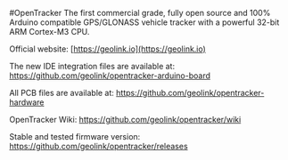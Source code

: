 #OpenTracker
The first commercial grade, fully open source and 100% Arduino compatible GPS/GLONASS vehicle tracker with a powerful 32-bit ARM Cortex-M3 CPU.

Official website: [https://geolink.io](https://geolink.io)


The new IDE integration files are available at: <https://github.com/geolink/opentracker-arduino-board>

All PCB files are available at: https://github.com/geolink/opentracker-hardware

OpenTracker Wiki: https://github.com/geolink/opentracker/wiki

Stable and tested firmware version: https://github.com/geolink/opentracker/releases
